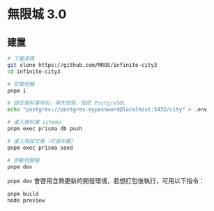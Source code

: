 # 無限城 3.0

## 建置
```sh
# 下載源碼
git clone https://github.com/MROS/infinite-city3
cd infinite-city3

# 安裝依賴
pnpm i

# 設定資料庫地址，需先安裝／設定 PostgreSQL
echo "postgres://postgres:mypassword@localhost:5432/city" > .env

# 灌入資料庫 schema
pnpm exec prisma db push

# 灌入預設文章（可選步驟）
pnpm exec prisma seed

# 啓動伺服器
pnpm dev
```

`pnpm dev` 會啓用含熱更新的開發環境，若想打包後執行，可用以下指令：
```sh
pnpm build
node preview
```
